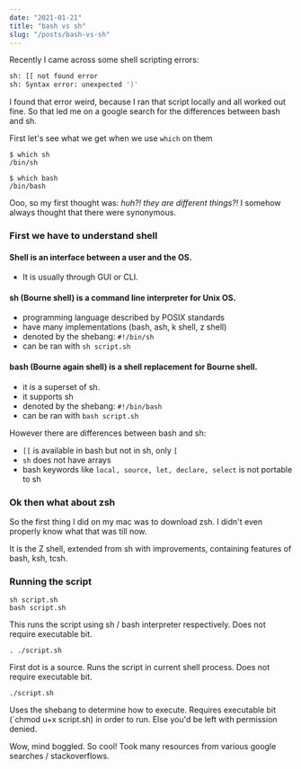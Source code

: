 ```yaml
---
date: "2021-01-21"
title: "bash vs sh"
slug: "/posts/bash-vs-sh"
---
```


Recently I came across some shell scripting errors:

```bash
sh: [[ not found error
sh: Syntax error: unexpected ')'
```

I found that error weird, because I ran that script locally and all worked out fine. So that led me on a google search for the differences between bash and sh. 

First let's see what we get when we use `which` on them

```
$ which sh
/bin/sh

$ which bash
/bin/bash
```

Ooo, so my first thought was: _huh?! they are different things?!_ I somehow always thought that there were synonymous. 

### First we have to understand shell
#### Shell is an interface between a user and the OS. 
- It is usually through GUI or CLI.

#### sh (Bourne shell) is a command line interpreter for Unix OS. 
- programming language described by POSIX standards
- have many implementations (bash, ash, k shell, z shell)
- denoted by the shebang: `#!/bin/sh`
- can be ran with `sh script.sh`

#### bash (Bourne again shell) is a shell replacement for Bourne shell. 
- it is a superset of sh. 
- it supports sh
- denoted by the shebang: `#!/bin/bash`
- can be ran with `bash script.sh`

However there are differences between bash and sh:
- `[[` is available in bash but not in sh, only `[`
- `sh` does not have arrays
- bash keywords like `local, source, let, declare, select` is not portable to sh

### Ok then what about zsh
So the first thing I did on my mac was to download zsh. I didn't even properly know what that was till now. 

It is the Z shell, extended from sh with improvements, containing features of bash, ksh, tcsh.

### Running the script

```
sh script.sh
bash script.sh
```
This runs the script using sh / bash interpreter respectively. Does not require executable bit.

```
. ./script.sh
```
First dot is a source. Runs the script in current shell process. Does not require executable bit.

```
./script.sh
```
Uses the shebang to determine how to execute. Requires executable bit (`chmod u+x script.sh) in order to run. Else you'd be left with permission denied.

Wow, mind boggled. So cool! Took many resources from various google searches / stackoverflows.